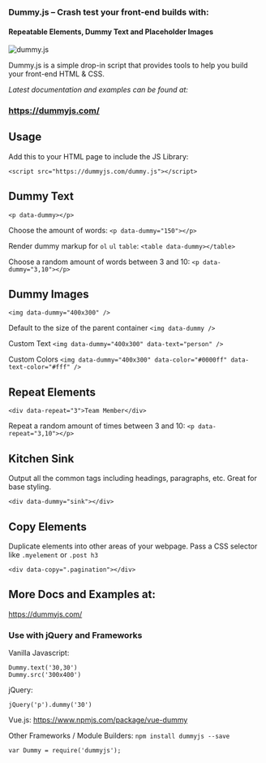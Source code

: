 
### Dummy.js – Crash test your front-end builds with:
#### Repeatable Elements, Dummy Text and Placeholder Images

![dummy.js](https://user-images.githubusercontent.com/1904774/31058166-1dade7b4-a6a4-11e7-8005-7c143fd3a60e.png)

Dummy.js is a simple drop-in script that provides tools to help you build your front-end HTML & CSS.

_Latest documentation and examples can be found at:_
### https://dummyjs.com/


## Usage

Add this to your HTML page to include the JS Library:

`<script src="https://dummyjs.com/dummy.js"></script>`

## Dummy Text

`<p data-dummy></p>`

Choose the amount of words:
`<p data-dummy="150"></p>`

Render dummy markup for `ol` `ul` `table`:
`<table data-dummy></table>`

Choose a random amount of words between 3 and 10:
`<p data-dummy="3,10"></p>`

## Dummy Images

`<img data-dummy="400x300" />`

Default to the size of the parent container
`<img data-dummy />`

Custom Text
`<img data-dummy="400x300" data-text="person" />`

Custom Colors
`<img data-dummy="400x300" data-color="#0000ff" data-text-color="#fff" />`

## Repeat Elements

`<div data-repeat="3">Team Member</div>`

Repeat a random amount of times between 3 and 10:
`<p data-repeat="3,10"></p>`

## Kitchen Sink

Output all the common tags including headings, paragraphs, etc. Great for base styling.

`<div data-dummy="sink"></div>`

## Copy Elements

Duplicate elements into other areas of your webpage. Pass a CSS selector like `.myelement` or `.post h3`

`<div data-copy=".pagination"></div>`

## More Docs and Examples at:

https://dummyjs.com/

### Use with jQuery and Frameworks
Vanilla Javascript:
```JS
Dummy.text('30,30')
Dummy.src('300x400')
```

jQuery:
```JS
jQuery('p').dummy('30')
```

Vue.js:
https://www.npmjs.com/package/vue-dummy

Other Frameworks / Module Builders: `npm install dummyjs --save`
```JS
var Dummy = require('dummyjs');
```
